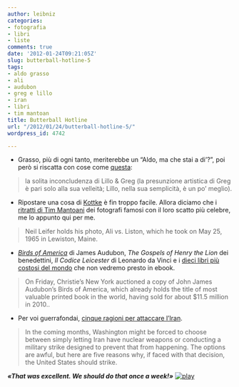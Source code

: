 ```yaml
---
author: leibniz
categories:
- fotografia
- libri
- liste
comments: true
date: '2012-01-24T09:21:05Z'
slug: butterball-hotline-5
tags:
- aldo grasso
- ali
- audubon
- greg e lillo
- iran
- libri
- tim mantoan
title: Butterball Hotline
url: "/2012/01/24/butterball-hotline-5/"
wordpress_id: 4742

---
```

* Grasso, più di ogni tanto, meriterebbe un “Aldo, ma che stai a di’?”, poi però si riscatta con cose come [questa](http://www.corriere.it/spettacoli/12_gennaio_24/televisione-nuova-gia-vecchia-chiambretti-dandini-bignardi-grasso_1edce0f2-4653-11e1-90ee-63dee1b6b376.shtml):


> la solita inconcludenza di Lillo & Greg (la presunzione artistica di Greg è pari solo alla sua velleità; Lillo, nella sua semplicità, è un po’ meglio).




	
  * Ripostare una cosa di [Kottke](http://kottke.org/) è fin troppo facile. Allora diciamo che i [ritratti di Tim Mantoani](http://www.wired.com/rawfile/2012/01/famous-photogs-pose-with-their-most-iconic-images/?viewall=true) dei fotografi famosi con il loro scatto più celebre, me lo appunto qui per me.


> Neil Leifer holds his photo, Ali vs. Liston, which he took on May 25, 1965 in Lewiston, Maine.




	
  * [_Birds of America_](http://web4.audubon.org/bird/boa/boa_index.html) di James Audubon, _The Gospels of Henry the Lion_ dei benedettini, _Il Codice Leicester_ di Leonardo da Vinci e i [dieci libri più costosi del mondo](http://www.theatlantic.com/entertainment/archive/2012/01/the-10-most-expensive-books-in-the-world/251828/) che non vedremo presto in ebook.


> On Friday, Christie’s New York auctioned a copy of John James Audubon’s Birds of America, which already holds the title of most valuable printed book in the world, having sold for about $11.5 million in 2010..




	
  * Per voi guerrafondai, [cinque ragioni per attaccare l’Iran](http://www.csmonitor.com/Commentary/Opinion/2012/0123/5-reasons-to-attack-Iran).


> In the coming months, Washington might be forced to choose between simply letting Iran have nuclear weapons or conducting a military strike designed to prevent that from happening. The options are awful, but here are five reasons why, if faced with that decision, the United States should strike.





**_«That was excellent. We should do that once a week!»_** [![play](http://www.ermetika.it/ermetika-resources/images/Image/immagini-struttura/key-play.jpg)](http://www.youtube.com/watch?v=4TcGEcKjSu4)
